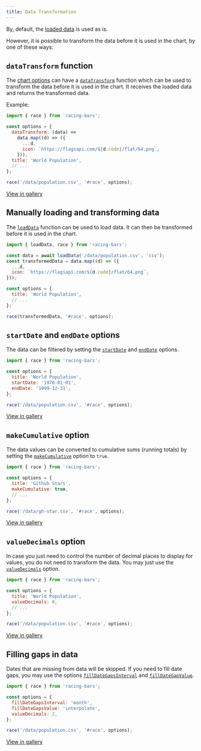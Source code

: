 ```yaml
---
title: Data Transformation
---
```


By, default, the [loaded data](../documentation/data.md) is used as is.

However, it is possible to transform the data before it is used in the chart, by one of these ways:

## `dataTransform` function

The [chart options](../documentation/options.md) can have a [`dataTransform`](../documentation/options.md#datatransform) function which can be used to transform the data before it is used in the chart. It receives the loaded data and returns the transformed data.

Example:

```js
import { race } from 'racing-bars';

const options = {
  dataTransform: (data) =>
    data.map((d) => ({
      ...d,
      icon: `https://flagsapi.com/${d.code}/flat/64.png`,
    })),
  title: 'World Population',
  // ...
};

race('/data/population.csv', '#race', options);
```

[View in gallery](../gallery/data-transform.md)

## Manually loading and transforming data

The [`loadData`](../documentation/api.md#loaddata) function can be used to load data. It can then be transformed before it is used in the chart.

```js
import { loadData, race } from 'racing-bars';

const data = await loadData('/data/population.csv', 'csv');
const transformedData = data.map((d) => ({
  ...d,
  icon: `https://flagsapi.com/${d.code}/flat/64.png`,
}));

const options = {
  title: 'World Population',
  // ...
};

race(transformedData, '#race', options);
```

## `startDate` and `endDate` options

The data can be filtered by setting the [`startDate`](../documentation/options.md#startDate) and [`endDate`](../documentation/options.md#endDate) options.

```js
import { race } from 'racing-bars';

const options = {
  title: 'World Population',
  startDate: '1970-01-01',
  endDate: '1999-12-31',
};

race('/data/population.csv', '#race', options);
```

[View in gallery](../gallery/start-end-dates.md)

## `makeCumulative` option

The data values can be converted to cumulative sums (running totals) by setting the [`makeCumulative`](../documentation/options.md#makecummulative) option to `true`.

```js
import { race } from 'racing-bars';

const options = {
  title: 'Github Stars',
  makeCumulative: true,
  // ...
};

race('/data/gh-star.csv', '#race', options);
```

[View in gallery](../gallery/data-gh-star.md)

## `valueDecimals` option

In case you just need to control the number of decimal places to display for values, you do not need to transform the data. You may just use the [`valueDecimals`](../documentation/options.md#valuedecimals) option.

```js
import { race } from 'racing-bars';

const options = {
  title: 'World Population',
  valueDecimals: 0,
  // ...
};

race('/data/population.csv', '#race', options);
```

[View in gallery](../gallery/value-decimals.md)

## Filling gaps in data

Dates that are missing from data will be skipped.
If you need to fill date gaps, you may use the options [`fillDateGapsInterval`](../documentation/options.md#filldategapsinterval) and [`fillDateGapValue`](../documentation/options.md#filldategapsvalue).

```js
import { race } from 'racing-bars';

const options = {
  fillDateGapsInterval: 'month',
  fillDateGapsValue: 'interpolate',
  valueDecimals: 2,
};

race('/data/population.csv', '#race', options);
```

[View in gallery](../gallery/fill-date-gaps.md)
